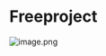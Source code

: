 # Freeproject

![image.png]( {https://drive.google.com/file/d/19eWW7CrvnGgq4erib0ADe_Yi64W_gaqH/view?usp=drivesdk} )
